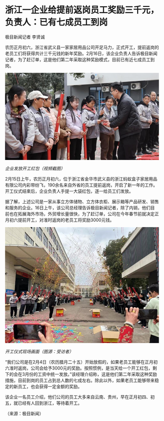 # 浙江一企业给提前返岗员工奖励三千元，负责人：已有七成员工到岗

极目新闻记者 李贤诚

农历正月初六，浙江省武义县一家家居用品公司开足马力，正式开工，提前返岗的老员工们将获得共计三千元钱的新年奖励。2月16日，该企业负责人告诉极目新闻记者，为了赶订单，这是他们第二年采取这种奖励模式，目前已有近七成员工到岗。

![effc6eee804dbc266efc3e157f28cf99.jpg](https://raw.githubusercontent.com/qqhsx/qqnews_image/main/2024/02/16/浙江一企业给提前返岗员工奖励三千元，负责人：已有七成员工到岗/effc6eee804dbc266efc3e157f28cf99.jpg)

 _企业发放开工红包（视频截图）_

2月15日上午，农历正月初六，位于浙江省金华市武义县的浙江蚂蚁盒子家居用品有限公司内彩带纷飞，190余名来自外省的员工提前返岗，开启了新一年的工作。开工仪式结束后，企业负责人手提一大袋红包，逐一给员工们发放。

据了解，上述公司是一家从事立方体储物、立方体衣柜、展示箱等产品研发、销售和服务的企业。16日上午，该公司总经理告诉极目新闻记者，除了内销，他们目前也在拓展海外市场，外贸增长量很快，为了赶订单，公司在今年春节前就决定正月初六提前开工，对准时返岗的老员工将奖励3000元钱。

![5112bfa99b7dbda8923c82a1468d604f.jpg](https://raw.githubusercontent.com/qqhsx/qqnews_image/main/2024/02/16/浙江一企业给提前返岗员工奖励三千元，负责人：已有七成员工到岗/5112bfa99b7dbda8923c82a1468d604f.jpg)

 _开工仪式现场画面（图源：受访者）_

“我们公司是在2月4日（农历腊月二十五）开始放假的，如果老员工能够在正月初六准时返岗，公司会给予3000元的奖励。按照惯例，是当天给一个开工红包，剩下的会在3月份的工资中统一发放。”该经理介绍称，这是他们第二年采取这种奖励措施，目前到岗的员工占到总人数的七成左右。除此以外，如果老员工能够带来稳定的新员工，也会获得一定金额的奖励。

该企业一名员工介绍，他们公司的员工大多来自云南、贵州，早在正月初四、初五，就已经有人回到浙江，等待着开工。

（来源：极目新闻）

